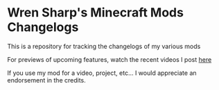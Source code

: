 # Wren Sharp's Minecraft Mods Changelogs
This is a repository for tracking the changelogs of my various mods

For previews of upcoming features, watch the recent videos I post [here](https://www.youtube.com/channel/UCAxcroaUMtIsv0VfrKu3igQ)

If you use my mod for a video, project, etc... I would appreciate an endorsement in the credits.



